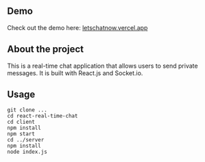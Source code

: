 ## Demo
Check out the demo here: [letschatnow.vercel.app](https://letschatnow.vercel.app)

## About the project
This is a real-time chat application that allows users to send private messages. It is built with React.js and Socket.io.

## Usage
```
git clone ...
cd react-real-time-chat
cd client
npm install
npm start
cd ../server
npm install
node index.js
```
